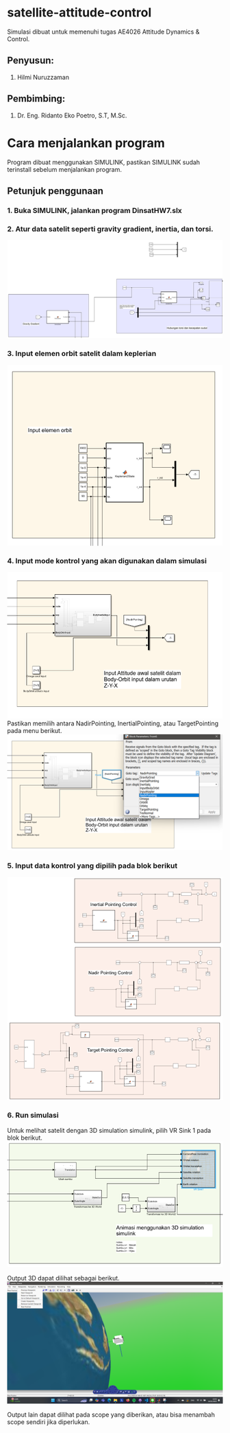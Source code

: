 # satellite-attitude-control
Simulasi dibuat untuk memenuhi tugas AE4026 Attitude Dynamics & Control.
## Penyusun:
1. Hilmi Nuruzzaman
## Pembimbing:
1. Dr. Eng. Ridanto Eko Poetro, S.T, M.Sc.

# Cara menjalankan program
Program dibuat menggunakan SIMULINK, pastikan SIMULINK sudah terinstall sebelum menjalankan program.
## Petunjuk penggunaan
### 1. Buka SIMULINK, jalankan program DinsatHW7.slx
### 2. Atur data satelit seperti gravity gradient, inertia, dan torsi.
![Input data satelit](assets/gginertiatorsion.png)
### 3. Input elemen orbit satelit dalam keplerian
![Input elemen orbit](assets/keplerianorbit.png)
### 4. Input mode kontrol yang akan digunakan dalam simulasi
![Input kontrol](assets/desiredinput.png)
Pastikan memilih antara NadirPointing, InertialPointing, atau TargetPointing pada menu berikut.
![Pilihan kontrol](assets/controlchoice.png)
### 5. Input data kontrol yang dipilih pada blok berikut
![Input data kontrol](assets/controlinput.png)
### 6. Run simulasi
Untuk melihat satelit dengan 3D simulation simulink, pilih VR Sink 1 pada blok berikut.
![Output 3D](assets/output3D.png)

Output 3D dapat dilihat sebagai berikut.
![3D View](assets/3dview.png)

Output lain dapat dilihat pada scope yang diberikan, atau bisa menambah scope sendiri jika diperlukan.